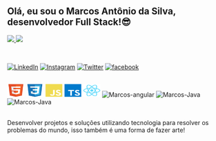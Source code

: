 ## Olá, eu sou o Marcos Antônio da Silva, desenvolvedor Full Stack!😎 

<div align="left">
 <a href="https://github.com/MarcosAdaSilva">
<img height="180em" src="https://github-readme-stats.vercel.app/api?username=MarcosAdaSilva&show_icons=true&theme=dracula&include_all_commits=true&count_private=true"/>
<img height="180em" src="https://github-readme-stats.vercel.app/api/top-langs/?username=MarcosAdaSilva&layout=compact&langs_count=7&theme=dracula"/>
</div>
 
 <br>
 
 ##

[![LinkedIn](https://img.shields.io/badge/LinkedIn-0077B5?style=for-the-badge&logo=linkedin&logoColor=white)](https://linkedin.com/in/marcos-antônio-da-silva-51b45b1a3)
[![Instagram](https://img.shields.io/badge/Instagram-E4405F?style=for-the-badge&logo=instagram&logoColor=white)](https://instagram.com/marcos.antoniodasilva.5243)
[![Twitter](	https://img.shields.io/badge/Twitter-1DA1F2?style=for-the-badge&logo=twitter&logoColor=white)](https://twitter.com/@marcos17481910)
[![facebook](https://img.shields.io/badge/Facebook-1877F2?style=for-the-badge&logo=facebook&logoColor=white)](https://facebook.com/marcos.antoniodasilva.5243)
 



<div style="display: inline_block"><br/>
  <img aling="center" alt="Marcos-html5" height="30" width="40" src="https://raw.githubusercontent.com/devicons/devicon/master/icons/html5/html5-original.svg">
  <img aling="center" alt="Marcos-css3"  height="30" width="40" src="https://raw.githubusercontent.com/devicons/devicon/master/icons/css3/css3-original.svg">
   <img aling="center" alt="Marcos-javaScript" height="30" width="40" src="https://raw.githubusercontent.com/devicons/devicon/master/icons/javascript/javascript-plain.svg">
 <img aling="center" alt="Marcos-typescript"  height="30" width="40" src="https://raw.githubusercontent.com/devicons/devicon/master/icons/typescript/typescript-plain.svg">
   <img aling="center" alt="Marcos-react"  height="30" width="40" src="https://raw.githubusercontent.com/devicons/devicon/master/icons/react/react-original.svg">
   <img aling="center" alt="Marcos-angular" height="30" width="40" src="https://icongr.am/devicon/angularjs-original.svg?size=128&color=currentColor">
 <img aling="center" alt="Marcos-Java" height="30" width="40" src="https://icongr.am/devicon/java-original.svg?size=128&color=currentColor">
 <img aling="center" alt="Marcos-Java" height="30" width="40"src="https://cdn.jsdelivr.net/gh/devicons/devicon/icons/spring/spring-original-wordmark.svg" />
 
  
 
 
   
  </div><br/>
  
  Desenvolver projetos e soluções utilizando tecnologia para resolver os problemas do mundo, isso também é uma forma de fazer arte!
 
 </div>
